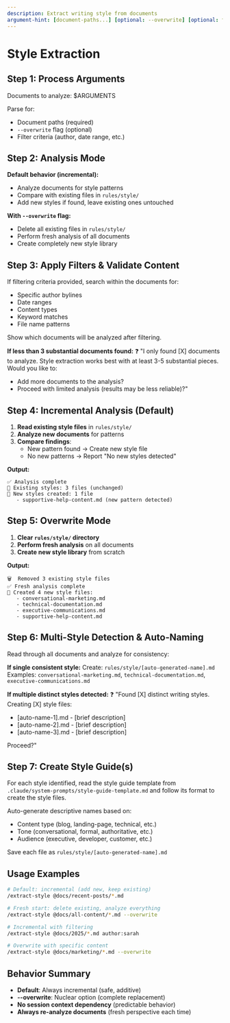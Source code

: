 ```yaml
---
description: Extract writing style from documents
argument-hint: [document-paths...] [optional: --overwrite] [optional: filter-criteria]
---
```


# Style Extraction

## Step 1: Process Arguments
Documents to analyze: $ARGUMENTS

Parse for:
- Document paths (required)
- `--overwrite` flag (optional)
- Filter criteria (author, date range, etc.)

## Step 2: Analysis Mode
**Default behavior (incremental):**
- Analyze documents for style patterns
- Compare with existing files in `rules/style/`
- Add new styles if found, leave existing ones untouched

**With `--overwrite` flag:**
- Delete all existing files in `rules/style/`
- Perform fresh analysis of all documents
- Create completely new style library

## Step 3: Apply Filters & Validate Content
If filtering criteria provided, search within the documents for:
- Specific author bylines
- Date ranges
- Content types
- Keyword matches
- File name patterns

Show which documents will be analyzed after filtering.

**If less than 3 substantial documents found:**
❓ "I only found [X] documents to analyze. Style extraction works best with at least 3-5 substantial pieces. Would you like to:
- Add more documents to the analysis?
- Proceed with limited analysis (results may be less reliable)?"

## Step 4: Incremental Analysis (Default)
1. **Read existing style files** in `rules/style/`
2. **Analyze new documents** for patterns
3. **Compare findings**:
   - New pattern found → Create new style file
   - No new patterns → Report "No new styles detected"

**Output:**
```
✅ Analysis complete
📁 Existing styles: 3 files (unchanged)
📝 New styles created: 1 file
   - supportive-help-content.md (new pattern detected)
```

## Step 5: Overwrite Mode
1. **Clear `rules/style/` directory**
2. **Perform fresh analysis** on all documents
3. **Create new style library** from scratch

**Output:**
```
🗑️  Removed 3 existing style files
✅ Fresh analysis complete
📝 Created 4 new style files:
   - conversational-marketing.md
   - technical-documentation.md
   - executive-communications.md
   - supportive-help-content.md
```

## Step 6: Multi-Style Detection & Auto-Naming
Read through all documents and analyze for consistency:

**If single consistent style:**
Create: `rules/style/[auto-generated-name].md`
Examples: `conversational-marketing.md`, `technical-documentation.md`, `executive-communications.md`

**If multiple distinct styles detected:**
❓ "Found [X] distinct writing styles. Creating [X] style files:
- [auto-name-1].md - [brief description]
- [auto-name-2].md - [brief description]
- [auto-name-3].md - [brief description]

Proceed?"

## Step 7: Create Style Guide(s)
For each style identified, read the style guide template from `.claude/system-prompts/style-guide-template.md` and follow its format to create the style files.

Auto-generate descriptive names based on:
- Content type (blog, landing-page, technical, etc.)
- Tone (conversational, formal, authoritative, etc.)
- Audience (executive, developer, customer, etc.)

Save each file as `rules/style/[auto-generated-name].md`

## Usage Examples

```bash
# Default: incremental (add new, keep existing)
/extract-style @docs/recent-posts/*.md

# Fresh start: delete existing, analyze everything
/extract-style @docs/all-content/*.md --overwrite

# Incremental with filtering
/extract-style @docs/2025/*.md author:sarah

# Overwrite with specific content
/extract-style @docs/marketing/*.md --overwrite
```

## Behavior Summary
- **Default**: Always incremental (safe, additive)
- **--overwrite**: Nuclear option (complete replacement)
- **No session context dependency** (predictable behavior)
- **Always re-analyze documents** (fresh perspective each time)
